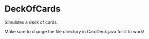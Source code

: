 # DeckOfCards
Simulates a deck of cards. 

Make sure to change the file directory in CardDeck.java for it to work!
